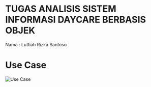 # TUGAS ANALISIS SISTEM INFORMASI DAYCARE BERBASIS OBJEK

Nama : Lutfiah Rizka Santoso
# Use Case
![Use Case](https://github.com/disrizka/APBO_SistemDaycare_LutfiahRizka_4522210019/assets/122336989/8ed8007e-e3c0-411d-a0b2-c8aaade3c8f5)
